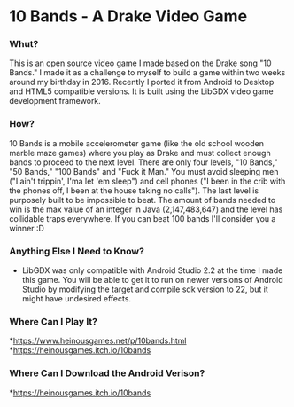 # 10 Bands - A Drake Video Game

### Whut?
This is an open source video game I made based on the Drake song "10 Bands." I made it as a challenge to myself to build a game within two weeks around my birthday in 2016. Recently I ported it from Android to Desktop and HTML5 compatible versions. It is built using the LibGDX video game development framework. 

### How?
10 Bands is a mobile accelerometer game (like the old school wooden marble maze games) where you play as Drake and must collect enough bands to proceed to the next level. There are only four levels, "10 Bands," "50 Bands," "100 Bands" and "Fuck it Man." You must avoid sleeping men ("I ain't trippin', I'ma let 'em sleep") and cell phones ("I been in the crib with the phones off, I been at the house taking no calls"). The last level is purposely built to be impossible to beat. The amount of bands needed to win is the max value of an integer in Java (2,147,483,647) and the level has collidable traps everywhere. If you can beat 100 bands I'll consider you a winner :D

### Anything Else I Need to Know?
* LibGDX was only compatible with Android Studio 2.2 at the time I made this game. You will be able to get it to run on newer versions of Android Studio by modifying the target and compile sdk version to 22, but it might have undesired effects.

### Where Can I Play It?
*https://www.heinousgames.net/p/10bands.html
*https://heinousgames.itch.io/10bands

### Where Can I Download the Android Verison?
*https://heinousgames.itch.io/10bands
